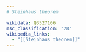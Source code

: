 ```yaml
---
# Steinhaus theorem

wikidata: Q3527166
msc_classification: "28"
wikipedia_links:
  - "[[Steinhaus theorem]]"
---
```

